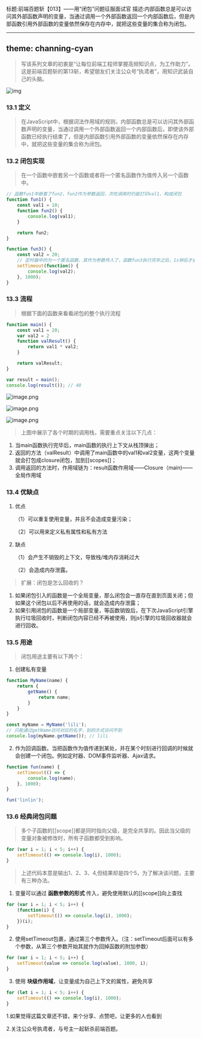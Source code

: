 标题:前端百题斩【013】——用“闭包”问题征服面试官
描述:内部函数总是可以访问其外部函数声明的变量，当通过调用一个外部函数返回一个内部函数后，但是内部函数引用外部函数的变量依然保存在内存中，就把这些变量的集合称为闭包。

---
theme: channing-cyan
---
> 写该系列文章的初衷是“让每位前端工程师掌握高频知识点，为工作助力”。这是前端百题斩的第13斩，希望朋友们关注公众号“执鸢者”，用知识武装自己的头脑。

![img](https://p3-juejin.byteimg.com/tos-cn-i-k3u1fbpfcp/58d1b6569e864123879730502b334e3d~tplv-k3u1fbpfcp-zoom-1.image)

### 13.1 定义

> 在JavaScript中，根据词法作用域的规则，内部函数总是可以访问其外部函数声明的变量，当通过调用一个外部函数返回一个内部函数后，即使该外部函数已经执行结束了，但是内部函数引用外部函数的变量依然保存在内存中，就把这些变量的集合称为闭包。

### 13.2 闭包实现

> 在一个函数中嵌套另一个函数或者将一个匿名函数作为值传入另一个函数中。

```javascript
// 函数fun1中嵌套了fun2，fun2作为参数返回，次吃调用时仍能打印val1，构成闭包
function fun1() {
    const val1 = 10;
    function fun2() {
        console.log(val1);
    }

    return fun2;
}

function fun3() {
    const val2 = 20;
    // 定时器中的为一个匿名函数，其作为参数传入了，函数fun3执行完毕之后，1s钟后才会执行定时器函数，但此时还能打印val2，构成闭包
    setTimeout(function() {
        console.log(val2);
    }, 1000);
}
```

### 13.3 流程

> 根据下面的函数来看看闭包的整个执行流程

```javascript
function main() {
    const val1 = 20;
    var val2 = 2
    function valResult() {
        return val1 * val2;
    }

    return valResult;
}

var result = main();
console.log(result()); // 40
```

![image.png](https://p3-juejin.byteimg.com/tos-cn-i-k3u1fbpfcp/5ca554d9d50b43d1ae5e030740e301d2~tplv-k3u1fbpfcp-watermark.image)

![image.png](https://p6-juejin.byteimg.com/tos-cn-i-k3u1fbpfcp/4cc9f10ca23f4f20969784d0d27dc799~tplv-k3u1fbpfcp-watermark.image)

![image.png](https://p1-juejin.byteimg.com/tos-cn-i-k3u1fbpfcp/acfdbc7b966b44aa85bf77449e1f049d~tplv-k3u1fbpfcp-watermark.image)

> 上图中展示了各个时期的调用栈，需要重点关注以下几点：

1. 当main函数执行完毕后，main函数的执行上下文从栈顶弹出；
2. 返回的方法（valResult）中调用了main函数中的val1和val2变量，这两个变量就会打包成closure闭包，加到[[scopes]]；
3. 调用返回的方法时，作用域链为：result函数作用域——Closure（main)——全局作用域

### 13.4 优缺点

1. 优点

   （1）可以重复使用变量，并且不会造成变量污染；

   （2）可以用来定义私有属性和私有方法

2. 缺点

   （1）会产生不销毁的上下文，导致栈/堆内存消耗过大

   （2）会造成内存泄露。

> 扩展：闭包是怎么回收的？

1. 如果闭包引入的函数是一个全局变量，那么闭包会一直存在直到页面关闭；但如果这个闭包以后不再使用的话，就会造成内存泄露；
2. 如果引用闭包的函数是一个局部变量，等函数销毁后，在下次JavaScript引擎执行垃圾回收时，判断闭包内容已经不再被使用，则js引擎的垃圾回收器就会进行回收。

### 13.5 用途

> 闭包用途主要有以下两个：

1. 创建私有变量

```javascript
function MyName(name) {
    return {
        getName() {
            return name;
        }
    }
}

const myName = MyName('lili');
// 只能通过getName访问对应的名字，别的方式访问不到
console.log(myName.getName()); // lili
```

2. 作为回调函数。当把函数作为值传递到某处，并在某个时刻进行回调的时候就会创建一个闭包。例如定时器、DOM事件监听器、Ajax请求。

```javascript
function fun(name) {
    setTimeout(() => {
        console.log(name);
    }, 1000);
}

fun('linlin');
```

### 13.6 经典闭包问题

> 多个子函数的[[scope]]都是同时指向父级，是完全共享的。因此当父级的变量对象被修改时，所有子函数都受到影响。

```javascript
for (var i = 1; i < 5; i++) {
    setTimeout(() => console.log(i), 1000);
}
```

> 上述代码本意是输出1、2、3、4,但结果却是四个5，为了解决该问题，主要有三种办法。

1. 变量可以通过 **函数参数的形式** 传入，避免使用默认的[[scope]]向上查找

```javascript
for (var i = 1; i < 5; i++) {
    (function(i) {
        setTimeout(() => console.log(i), 1000);
    })(i);
}
```

2. 使用setTimeout包裹，通过第三个参数传入。（注：setTimeout后面可以有多个参数，从第三个参数开始其就作为回掉函数的附加参数）

```javascript
for (var i = 1; i < 5; i++) {
    setTimeout(value => console.log(value), 1000, i);
}
```

3. 使用 **块级作用域**，让变量成为自己上下文的属性，避免共享

```javascript
for (let i = 1; i < 5; i++) {
    setTimeout(() => console.log(i), 1000);
}
```
1.如果觉得这篇文章还不错，来个分享、点赞吧，让更多的人也看到

2.关注公众号执鸢者，与号主一起斩杀前端百题。